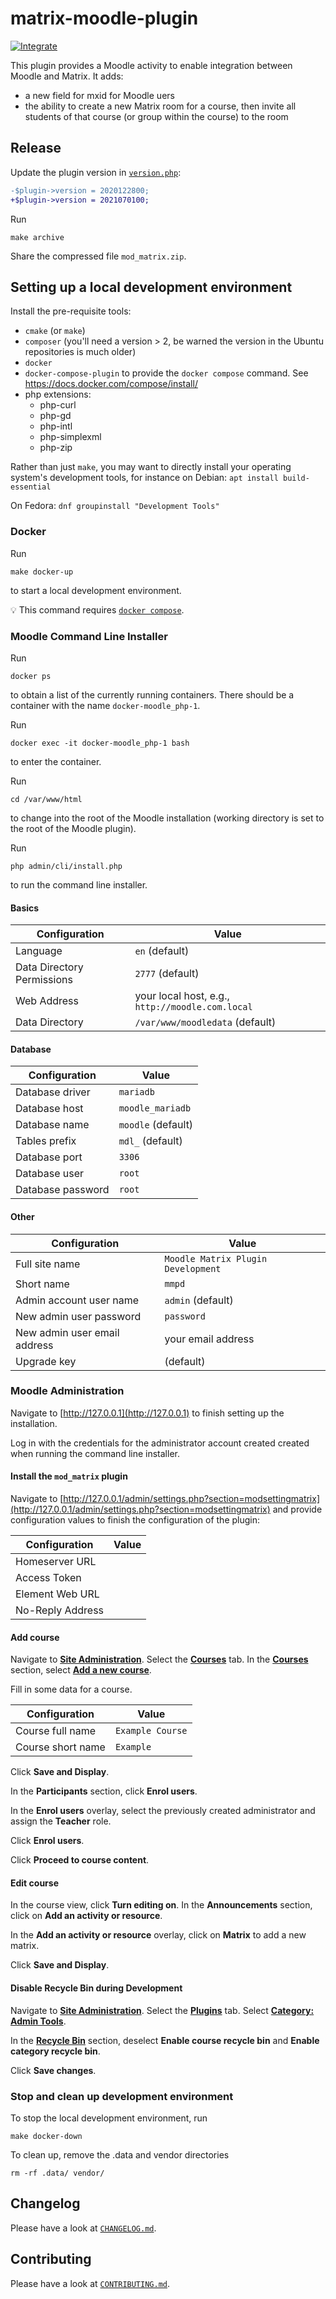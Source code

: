 # matrix-moodle-plugin

[![Integrate](https://github.com/matrix-org/moodle-mod_matrix/actions/workflows/integrate.yaml/badge.svg)](https://github.com/matrix-org/moodle-mod_matrix/actions/workflows/integrate.yaml)

This plugin provides a Moodle activity to enable integration between Moodle and Matrix. It adds:

* a new field for mxid for Moodle uers
* the ability to create a new Matrix room for a course, then invite all students of that course (or group within the course) to the room

## Release

Update the plugin version in [`version.php`](version.php):

```diff
-$plugin->version = 2020122800;
+$plugin->version = 2021070100;
```

Run

```shell
make archive
```

Share the compressed file `mod_matrix.zip`.

## Setting up a local development environment
Install the pre-requisite tools:
- `cmake` (or `make`)
- `composer` (you'll need a version > 2, be warned the version in the Ubuntu
  repositories is much older)
- `docker`
- `docker-compose-plugin` to provide the `docker compose` command. See
  https://docs.docker.com/compose/install/
- php extensions:
  - php-curl
  - php-gd
  - php-intl
  - php-simplexml
  - php-zip

Rather than just `make`, you may want to directly install your operating
system's development tools, for instance on Debian:
`apt install build-essential`

On Fedora:
`dnf groupinstall "Development Tools"`

### Docker

Run

```shell
make docker-up
```

to start a local development environment.

:bulb: This command requires [`docker compose`](https://docs.docker.com/compose/).

### Moodle Command Line Installer

Run

```shell
docker ps
```

to obtain a list of the currently running containers. There should be a container with the name `docker-moodle_php-1`.

Run

```shell
docker exec -it docker-moodle_php-1 bash
```

to enter the container.

Run

```shell
cd /var/www/html
```

to change into the root of the Moodle installation (working directory is set to the root of the Moodle plugin).

Run

```shell
php admin/cli/install.php
```

to run the command line installer.

#### Basics

| Configuration              | Value                                            |
|----------------------------|--------------------------------------------------|
| Language                   | `en` (default)                                   |
| Data Directory Permissions | `2777` (default)                                 |
| Web Address                | your local host, e.g., `http://moodle.com.local` |
| Data Directory             | `/var/www/moodledata` (default)                  |

#### Database

| Configuration     | Value              |
|-------------------|--------------------|
| Database driver   | `mariadb`          |
| Database host     | `moodle_mariadb`   |
| Database name     | `moodle` (default) |
| Tables prefix     | `mdl_` (default)   |
| Database port     | `3306`             |
| Database user     | `root`             |
| Database password | `root`             |

#### Other

| Configuration                | Value                              |
|------------------------------|------------------------------------|
| Full site name               | `Moodle Matrix Plugin Development` |
| Short name                   | `mmpd`                             |
| Admin account user name      | `admin` (default)                  |
| New admin user password      | `password`                         |
| New admin user email address | your email address                 |
| Upgrade key                  | (default)                          |

### Moodle Administration

Navigate to [http://127.0.0.1](http://127.0.0.1) to finish setting up the installation.

Log in with the credentials for the administrator account created created when running the command line installer.

#### Install the `mod_matrix` plugin

Navigate to [http://127.0.0.1/admin/settings.php?section=modsettingmatrix](http://127.0.0.1/admin/settings.php?section=modsettingmatrix) and provide configuration values to finish the configuration of the plugin:

| Configuration     | Value              |
|-------------------|--------------------|
| Homeserver URL    |                    |
| Access Token      |                    |
| Element Web URL   |                    |
| No-Reply Address  |                    |

#### Add course

Navigate to [**Site Administration**](http://127.0.0.1/admin/search.php). Select the [**Courses**](http://127.0.0.1/admin/search.php#linkcourses) tab. In the [**Courses**](http://127.0.0.1/admin/category.php?category=courses) section, select [**Add a new course**](http://127.0.0.1/course/edit.php?category=0).

Fill in some data for a course.

| Configuration              | Value              |
|----------------------------|--------------------|
| Course full name           | `Example Course`   |
| Course short name          | `Example`          |

Click **Save and Display**.

In the **Participants** section, click **Enrol users**.

In the **Enrol users** overlay, select the previously created administrator and assign the **Teacher** role.

Click **Enrol users**.

Click **Proceed to course content**.

#### Edit course

In the course view, click **Turn editing on**. In the **Announcements** section, click on **Add an activity or resource**.

In the  **Add an activity or resource** overlay, click on **Matrix** to add a new matrix.

Click **Save and Display**.

#### Disable Recycle Bin during Development

Navigate to [**Site Administration**](http://127.0.0.1/admin/search.php). Select the [**Plugins**](http://moodle.com.localheinz/admin/category.php?category=modules) tab. Select [**Category: Admin Tools**](http://moodle.com.localheinz/admin/category.php?category=tools).

In the [**Recycle Bin**](http://moodle.com.localheinz/admin/settings.php?section=tool_recyclebin) section, deselect **Enable course recycle bin** and **Enable category recycle bin**.

Click **Save changes**.

### Stop and clean up development environment
To stop the local development environment, run

```shell
make docker-down
```

To clean up, remove the .data and vendor directories

```shell
rm -rf .data/ vendor/
```

## Changelog

Please have a look at [`CHANGELOG.md`](CHANGELOG.md).

## Contributing

Please have a look at [`CONTRIBUTING.md`](CONTRIBUTING.md).
